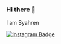 ### Hi there 👋

I am Syahren

 [![Instagram Badge](https://img.shields.io/badge/-@_nerhays-F44747?style=flat-square&labelColor=F44747&logo=instagram&logoColor=white&link=https://www.instagram.com/_nerhays)](https://www.instagram.com/_nerhays)
<!--
**nerhays/nerhays** is a ✨ _special_ ✨ repository because its `README.md` (this file) appears on your GitHub profile.

Here are some ideas to get you started:

- 🔭 I’m currently working on ...
- 🌱 I’m currently learning ...
- 👯 I’m looking to collaborate on ...
- 🤔 I’m looking for help with ...
- 💬 Ask me about ...
- 📫 How to reach me: ...
- 😄 Pronouns: ...
- ⚡ Fun fact: ...
-->
